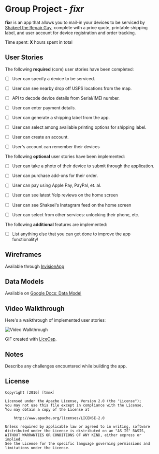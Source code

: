 # Group Project - *fixr*

**fixr** is an app that allows you to mail-in your devices to be serviced by [Shakeel the Repair Guy](http://www.yelp.com/biz/shakeel-the-iphone-repair-guy-south-san-francisco-2), complete with a price quote, printable shipping label, and user account for device registration and order tracking.


Time spent: **X** hours spent in total

## User Stories

The following **required** (core) user stories have been completed:

- [ ] User can specify a device to be serviced.
- [ ] User can see nearby drop off USPS locations from the map.
- [ ] API to decode device details from Serial/IMEI number.
- [ ] User can enter payment details.
- [ ] User can generate a shipping label from the app.
- [ ] User can select among available printing options for shipping label.
- [ ] User can create an account.
- [ ] User's account can remember their devices


The following **optional** user stories have been implemented:

- [ ] User can take a photo of their device to submit through the application.
- [ ] User can purchase add-ons for their order.
- [ ] User can pay using Apple Pay, PayPal, et. al.
- [ ] User can see latest Yelp reviews on the home screen
- [ ] User can see Shakeel's Instagram feed on the home screen
- [ ] User can select from other services: unlocking their phone, etc.


The following **additional** features are implemented:

- [ ] List anything else that you can get done to improve the app functionality!

## Wireframes
Available through [InvisionApp](https://invis.io/S865BT1JX)

## Data Models
Available on [Google Docs: Data Model](http://tinyurl.com/tmmk-data-model)

## Video Walkthrough 

Here's a walkthrough of implemented user stories:

<img src='http://i.imgur.com/link/to/your/gif/file.gif' title='Video Walkthrough' width='' alt='Video Walkthrough' />

GIF created with [LiceCap](http://www.cockos.com/licecap/).

## Notes

Describe any challenges encountered while building the app.

## License

    Copyright [2016] [tmmk]

    Licensed under the Apache License, Version 2.0 (the "License");
    you may not use this file except in compliance with the License.
    You may obtain a copy of the License at

        http://www.apache.org/licenses/LICENSE-2.0

    Unless required by applicable law or agreed to in writing, software
    distributed under the License is distributed on an "AS IS" BASIS,
    WITHOUT WARRANTIES OR CONDITIONS OF ANY KIND, either express or implied.
    See the License for the specific language governing permissions and
    limitations under the License.
